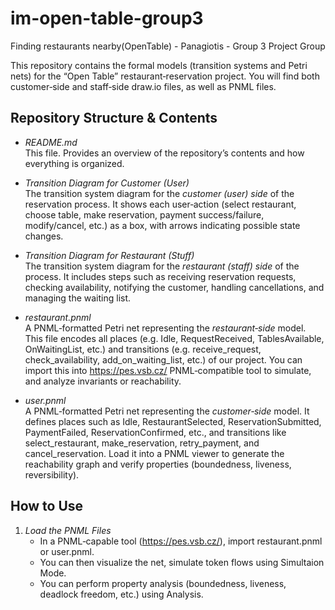 # im-open-table-group3
Finding restaurants nearby(OpenTable) - Panagiotis - Group 3 Project Group

This repository contains the formal models (transition systems and Petri nets) for the “Open Table” restaurant‐reservation project. You will find both customer‐side and staff‐side draw.io files, as well as PNML files.

## Repository Structure & Contents
- *README.md*  
  This file. Provides an overview of the repository’s contents and how everything is organized.

- *Transition Diagram for Customer (User)*  
  The transition system diagram for the *customer (user) side* of the reservation process. It shows each user‐action (select restaurant, choose table, make reservation, payment success/failure, modify/cancel, etc.) as a box, with arrows indicating possible state changes.

- *Transition Diagram for Restaurant (Stuff)*  
  The transition system diagram for the *restaurant (staff) side* of the process. It includes steps such as receiving reservation requests, checking availability, notifying the customer, handling cancellations, and managing the waiting list.

- *restaurant.pnml*  
  A PNML‐formatted Petri net representing the *restaurant‐side* model. This file encodes all places (e.g. Idle, RequestReceived, TablesAvailable, OnWaitingList, etc.) and transitions (e.g. receive_request, check_availability, add_on_waiting_list, etc.) of our project. You can import this into https://pes.vsb.cz/ PNML‐compatible tool to simulate, and analyze invariants or reachability.

- *user.pnml*  
  A PNML‐formatted Petri net representing the *customer‐side* model. It defines places such as Idle, RestaurantSelected, ReservationSubmitted, PaymentFailed, ReservationConfirmed, etc., and transitions like select_restaurant, make_reservation, retry_payment, and cancel_reservation. Load it into a PNML viewer to generate the reachability graph and verify properties (boundedness, liveness, reversibility).

## How to Use

1. *Load the PNML Files*  
   - In a PNML‐capable tool (https://pes.vsb.cz/), import restaurant.pnml or user.pnml.  
   - You can then visualize the net, simulate token flows using Simultaion Mode.
   - You can perform property analysis (boundedness, liveness, deadlock freedom, etc.) using Analysis.
